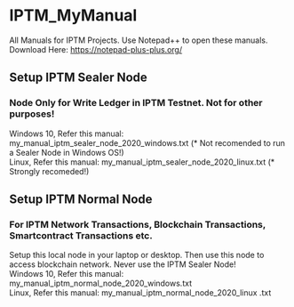 # IPTM_MyManual
All Manuals for IPTM Projects. Use Notepad++ to open these manuals. Download Here: https://notepad-plus-plus.org/

## Setup IPTM Sealer Node
### Node Only for Write Ledger in IPTM Testnet. Not for other purposes!
Windows 10, Refer this manual: my_manual_iptm_sealer_node_2020_windows.txt (* Not recomended to run a Sealer Node in Windows OS!) <br>
Linux, Refer this manual: my_manual_iptm_sealer_node_2020_linux.txt (* Strongly recomeded!)
<P>

## Setup IPTM Normal Node
### For IPTM Network Transactions, Blockchain Transactions, Smartcontract Transactions etc.
Setup this local node in your laptop or desktop. Then use this node to access blockchain network. Never use the IPTM Sealer Node! <br>
Windows 10, Refer this manual: my_manual_iptm_normal_node_2020_windows.txt <br>
Linux, Refer this manual: my_manual_iptm_normal_node_2020_linux .txt
